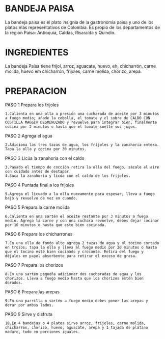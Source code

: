 # BANDEJA PAISA
La bandeja paisa es el plato insignia de la gastronomía paisa y uno de los platos más representativos de Colombia. Es propio de los departamentos de la región Paisa: Antioquia, Caldas, Risaralda y Quindío.
# INGREDIENTES
La bandeja Paisa tiene frijol, arroz, aguacate, huevo, eh, chicharrón, carne molida, huevo em chicharrón, frijoles, carne molida, chorizo, arepa.
# PREPARACION

PASO 1 Prepara los fríjoles

    1.Calienta en una olla a presión una cucharada de aceite por 3 minutos a fuego medio; añade la cebolla, el tomate y el sobre de CALDO CON COSTILLA MAGGI® DESMENUZADO y revuelve para integrar bien, finalmente cocina por 2 minutos o hasta que el tomate suelte sus jugos.

PASO 2 Agrega el agua

    2.Adiciona las tres tazas de agua, los fríjoles y la zanahoria entera. Tapa la olla y cocina por 30 minutos.

PASO 3 Licúa la zanahoria con el caldo

    3.Pasado el tiempo de cocción retira la olla del fuego, sácale el aire con cuidado antes de destapar.
    4.Saca la zanahoria y licúa con el caldo de los fríjoles.

PASO 4 Puntada final a los fríjoles

    5.Agrega el licuado a la olla nuevamente para espesar, lleva a fuego bajo y revuelve de vez en cuando.

PASO 5 Prepara la carne molida

    6.Calienta en una sartén el aceite restante por 3 minutos a fuego medio. Agrega la carne y con una cuchara revuelve, debes dejar cocinar por 10 minutos o hasta que este bien cocinada.

PASO 6 Prepara los chicharrones

    7.En una olla de fondo alto agrega 2 tazas de agua y el tocino cortado en trozos; tapa la olla y lleva al fuego medio por 20 minutos o hasta que el tocino esté bien cocinado y crocante. Retira del fuego y déjalos en papel absorbente para retirar el exceso de grasa.

PASO 7 Prepara los chorizos

    8.En una sartén pequeña adicionar dos cucharadas de agua y los chorizos. Lleva a fuego medio hasta que los chorizos estén bien dorados.

PASO 8 Prepara las arepas

    9.En una parrilla o sartén a fuego medio debes poner las arepas y dorar por ambos lados.

PASO 9 Sirve y disfruta

    10.En 4 bandejas o 4 platos sirve arroz, fríjoles, carne molida, chicharrón, chorizo, huevo, aguacate, arepa y 1 tajada de plátano maduro, todo en porciones iguales.

